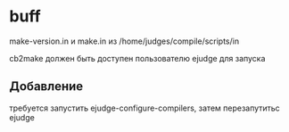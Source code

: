 # buff
make-version.in и make.in из /home/judges/compile/scripts/in

cb2make должен быть доступен пользователю ejudge для запуска

## Добавление

требуется запустить ejudge-configure-compilers, затем перезапутитьс ejudge
